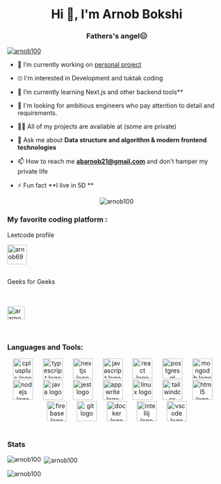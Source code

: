 <h1 align="center">Hi 👋, I'm Arnob Bokshi</h1>
<h3 align="center">Fathers's angel😑</h3>

<p align="left"> <a href="https://github.com/ryo-ma/github-profile-trophy"><img src="https://github-profile-trophy.vercel.app/?username=arnob100" alt="arnob100" /></a> </p>

- 🔭 I’m currently working on [personal project](https://github.com/arnob100/CustomizePhoneCase)
- 🙄 I'm interested in Development and tuktak coding
- 🌱 I’m currently learning  Next.js and other backend tools**

- 🤝 I'm looking for ambitious engineers who pay attention to detail and requirements.

- 👨‍💻 All of my projects are available at (some are private)

- 💬 Ask me about **Data structure and algorithm & modern frontend technologies**

- 📫 How to reach me **abarnob21@gmail.com** and don't hamper my private life

- ⚡ Fun fact **I live in 5D **
<p align="center"> <img src="https://komarev.com/ghpvc/?username=arnob100&label=Profile%20views&color=0e75b6&style=flat" alt="arnob100" /> </p>
<h3 align="left">My favorite coding platform :</h3>
<p align="left">
<p>Leetcode profile </p><a href="https://www.leetcode.com/arnob69" target="blank"><img align="center" src="https://raw.githubusercontent.com/rahuldkjain/github-profile-readme-generator/master/src/images/icons/Social/leet-code.svg" alt="arnob69" height="45" width="45" /></a> <br> <br>
<p>Geeks for Geeks </p> <br> <a href="https://auth.geeksforgeeks.org/user/ararno47m4" target="blank">
 <br> <img align="center" src="https://raw.githubusercontent.com/rahuldkjain/github-profile-readme-generator/master/src/images/icons/Social/geeks-for-geeks.svg" alt="ararno47m4" height="30" width="40" /></a>
</p>
<br>
<h3 align="left">Languages and Tools:</h3>
<div align="center">
  <img src="https://cdn.jsdelivr.net/gh/devicons/devicon/icons/cplusplus/cplusplus-original.svg" height="46" alt="cplusplus logo"  />
  <img width="15" />
  <img src="https://cdn.jsdelivr.net/gh/devicons/devicon/icons/typescript/typescript-original.svg" height="46" alt="typescript logo"  />
  <img width="15" />
  <img src="https://cdn.jsdelivr.net/gh/devicons/devicon/icons/nextjs/nextjs-original.svg" height="46" alt="nextjs logo"  />
  <img width="15" />
  <img src="https://cdn.jsdelivr.net/gh/devicons/devicon/icons/javascript/javascript-original.svg" height="46" alt="javascript logo"  />
  <img width="15" />
  <img src="https://cdn.jsdelivr.net/gh/devicons/devicon/icons/react/react-original.svg" height="46" alt="react logo"  />
  <img width="15" />
  <img src="https://cdn.jsdelivr.net/gh/devicons/devicon/icons/postgresql/postgresql-original.svg" height="46" alt="postgresql logo"  />
  <img width="15" />
  <img src="https://cdn.jsdelivr.net/gh/devicons/devicon/icons/mongodb/mongodb-original.svg" height="46" alt="mongodb logo"  />
  <img width="15" />
  <img src="https://cdn.jsdelivr.net/gh/devicons/devicon/icons/nodejs/nodejs-original.svg" height="46" alt="nodejs logo"  />
  <img width="15" />
  <img src="https://cdn.jsdelivr.net/gh/devicons/devicon/icons/java/java-original.svg" height="46" alt="java logo"  />
  <img width="15" />
  <img src="https://cdn.jsdelivr.net/gh/devicons/devicon/icons/jest/jest-plain.svg" height="46" alt="jest logo"  />
  <img width="15" />
  <img src="https://cdn.jsdelivr.net/gh/devicons/devicon/icons/appwrite/appwrite-original.svg" height="46" alt="appwrite logo"  />
  <img width="15" />
  <img src="https://cdn.jsdelivr.net/gh/devicons/devicon/icons/linux/linux-original.svg" height="46" alt="linux logo"  />
  <img width="15" />
  <img src="https://cdn.jsdelivr.net/gh/devicons/devicon/icons/tailwindcss/tailwindcss-original-wordmark.svg" height="46" alt="tailwindcss logo"  />
  <img width="15" />
  <img src="https://cdn.jsdelivr.net/gh/devicons/devicon/icons/html5/html5-original.svg" height="46" alt="html5 logo"  />
  <img width="15" />
  <img src="https://cdn.jsdelivr.net/gh/devicons/devicon/icons/firebase/firebase-plain.svg" height="46" alt="firebase logo"  />
  <img width="15" />
  <img src="https://cdn.jsdelivr.net/gh/devicons/devicon/icons/git/git-original.svg" height="46" alt="git logo"  />
  <img width="15" />
  <img src="https://cdn.jsdelivr.net/gh/devicons/devicon/icons/docker/docker-original.svg" height="46" alt="docker logo"  />
  <img width="15" />
  <img src="https://cdn.jsdelivr.net/gh/devicons/devicon/icons/intellij/intellij-original.svg" height="46" alt="intellij logo"  />
  <img width="15" />
  <img src="https://cdn.jsdelivr.net/gh/devicons/devicon/icons/vscode/vscode-original.svg" height="46" alt="vscode logo"  />
</div>
<br>
<h3 align="left">Stats</h3>
<p><img align="left" src="https://github-readme-stats.vercel.app/api/top-langs?username=arnob100&show_icons=true&locale=en&layout=compact" alt="arnob100" /></p>

<p>&nbsp;<img align="center" src="https://github-readme-stats.vercel.app/api?username=arnob100&show_icons=true&locale=en" alt="arnob100" /></p>

<p><img align="center" src="https://github-readme-streak-stats.herokuapp.com/?user=arnob100&" alt="arnob100" /></p>

